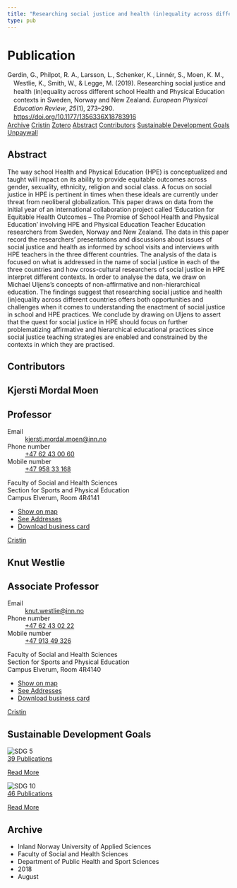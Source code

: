 ```yaml
---
title: "Researching social justice and health (in)equality across different school Health and Physical Education contexts in Sweden, Norway and New Zealand"
type: pub
---
```

<h1>Publication</h1>
<article id="csl-bib-container-9IM4GFE5" class="csl-bib-container">
  <div class="csl-bib-body" style="line-height: 1.35; padding-left: 1em; text-indent:-1em;">
  <div class="csl-entry">Gerdin, G., Philpot, R. A., Larsson, L., Schenker, K., Linn&#xE9;r, S., Moen, K. M., Westlie, K., Smith, W., &amp; Legge, M. (2019). Researching social justice and health (in)equality across different school Health and Physical Education contexts in Sweden, Norway and New Zealand. <i>European Physical Education Review</i>, <i>25</i>(1), 273&#x2013;290. <a href="https://doi.org/10.1177/1356336X18783916">https://doi.org/10.1177/1356336X18783916</a></div>
</div>
  <div class="csl-bib-buttons">
    <a href="#taxonomy-article-9IM4GFE5" class="csl-bib-button">Archive</a>
    <a href="https://app.cristin.no/results/show.jsf?id=1599877" alt="Cristin URL" class="csl-bib-button">Cristin</a>
    <a href="http://zotero.org/groups/5022929/items/9IM4GFE5" alt="Zotero URL" class="csl-bib-button">Zotero</a>
    <a href="#abstract-article-9IM4GFE5" class="csl-bib-button">Abstract</a>
    <a href="#contributors-article-9IM4GFE5" class="csl-bib-button">Contributors</a>
    <a href="#sdg-article-9IM4GFE5" class="csl-bib-button">Sustainable Development Goals</a>
    <a href="https://journals.sagepub.com/doi/pdf/10.1177/1356336X18783916" class="csl-bib-button">Unpaywall</a>
  </div>
  <div id="csl-bib-meta-container-9IM4GFE5"></div>
</article>
<div id="csl-bib-meta-9IM4GFE5" class="csl-bib-meta">
  <article id="abstract-article-9IM4GFE5" class="abstract-article">
    <h1>Abstract</h1>
    The way school Health and Physical Education (HPE) is conceptualized and taught will impact on its 
ability to provide equitable outcomes across gender, sexuality, ethnicity, religion and social class. A 
focus on social justice in HPE is pertinent in times when these ideals are currently under threat 
from neoliberal globalization. This paper draws on data from the initial year of an international 
collaboration project called ‘Education for Equitable Health Outcomes – The Promise of School 
Health and Physical Education’ involving HPE and Physical Education Teacher Education 
researchers from Sweden, Norway and New Zealand. The data in this paper record the 
researchers’ presentations and discussions about issues of social justice and health as informed by 
school visits and interviews with HPE teachers in the three different countries. The analysis of the 
data is focused on what is addressed in the name of social justice in each of the three countries and 
how cross-cultural researchers of social justice in HPE interpret different contexts. In order to 
analyse the data, we draw on Michael Uljens’s concepts of non-affirmative and non-hierarchical 
education. The findings suggest that researching social justice and health (in)equality across different 
countries offers both opportunities and challenges when it comes to understanding the 
enactment of social justice in school and HPE practices. We conclude by drawing on Uljens to 
assert that the quest for social justice in HPE should focus on further problematizing affirmative 
and hierarchical educational practices since social justice teaching strategies are enabled and 
constrained by the contexts in which they are practised.
  </article>
  <article id="contributors-article-9IM4GFE5" class="contributors-article">
    <h1>Contributors</h1>
    <div class="personas">
<div class="vrtx-hinn-person-card">
<div class="photo">
<i class="lar la-user-circle missing-person"></i>
</div>
<div class="info">
<hgroup><h1>Kjersti Mordal Moen</h1>
<h2>Professor</h2>
</hgroup><dl>
<dt>Email</dt>
<dd>
<a href="mailto:kjersti.mordal.moen@inn.no">kjersti.mordal.moen@inn.no</a>
</dd>
<dt>Phone number</dt>
<dd><a href="tel:+4762430060">
+47 62 43 00 60
</a></dd>
<dt>Mobile number</dt>
<dd><a href="tel:+4795833168">
+47 958 33 168
</a></dd>
</dl>
<p>
Faculty of Social and Health Sciences<br>
Section for Sports and Physical Education<br>
Campus Elverum,
Room 4R4141
</p>
<ul class="vrtx-hinn-links">
<li><a href="https://www.google.com/maps?q=60.88156,11.53723">Show on map</a></li>
<li><a href="https://www.inn.no/english/find-an-employee/kjersti-mordal-moen.html#vrtx-hinn-addresses">See Addresses</a></li>
<li><a href="https://www.inn.no/english/find-an-employee/kjersti-mordal-moen.html?vrtx=vcf">Download business card</a></li>
</ul>
</div>
</div>
<a href="https://app.cristin.no/persons/show.jsf?id=53554" alt="Cristin URL" class="personas-cristin">Cristin</a>
</div> <div class="personas">
<div class="vrtx-hinn-person-card">
<div class="photo">
<i class="lar la-user-circle missing-person"></i>
</div>
<div class="info">
<hgroup><h1>Knut Westlie</h1>
<h2>Associate Professor</h2>
</hgroup><dl>
<dt>Email</dt>
<dd>
<a href="mailto:knut.westlie@inn.no">knut.westlie@inn.no</a>
</dd>
<dt>Phone number</dt>
<dd><a href="tel:+4762430222">
+47 62 43 02 22
</a></dd>
<dt>Mobile number</dt>
<dd><a href="tel:+4791349326">
+47 913 49 326
</a></dd>
</dl>
<p>
Faculty of Social and Health Sciences<br>
Section for Sports and Physical Education<br>
Campus Elverum,
Room 4R4140
</p>
<ul class="vrtx-hinn-links">
<li><a href="https://www.google.com/maps?q=60.88156,11.53723">Show on map</a></li>
<li><a href="https://www.inn.no/english/find-an-employee/knut-westlie.html#vrtx-hinn-addresses">See Addresses</a></li>
<li><a href="https://www.inn.no/english/find-an-employee/knut-westlie.html?vrtx=vcf">Download business card</a></li>
</ul>
</div>
</div>
<a href="https://app.cristin.no/persons/show.jsf?id=620342" alt="Cristin URL" class="personas-cristin">Cristin</a>
</div>
  </article>
  <article id="sdg-article-9IM4GFE5" class="sdg-article">
    <h1>Sustainable Development Goals</h1>
    <div class="sdg-container"><div id="sdg5" class="sdg">
<img src="{{< params subfolder >}}images/sdg/sdg05_en.png" class="image" alt="SDG 5">
<div class="sdg-overlay">
<a href="{{< params subfolder >}}en/archive/?sdg=5#archive" class="sdg-publication-count"><span>39</span> Publications</a>
<p><a href="https://sdgs.un.org/goals/goal5" class="sdg-read-more">Read More</a></p>
</div>
</div> <div id="sdg10" class="sdg">
<img src="{{< params subfolder >}}images/sdg/sdg10_en.png" class="image" alt="SDG 10">
<div class="sdg-overlay">
<a href="{{< params subfolder >}}en/archive/?sdg=10#archive" class="sdg-publication-count"><span>46</span> Publications</a>
<p><a href="https://sdgs.un.org/goals/goal10" class="sdg-read-more">Read More</a></p>
</div>
</div></div>
  </article>
  <article id="taxonomy-article-9IM4GFE5" class="taxonomy-article">
    <h1>Archive</h1>
    <ul>
      <li>Inland Norway University of Applied Sciences</li>
      <li>Faculty of Social and Health Sciences</li>
      <li>Department of Public Health and Sport Sciences</li>
      <li>2018</li>
      <li>August</li>
    </ul>
  </article>
</div>
